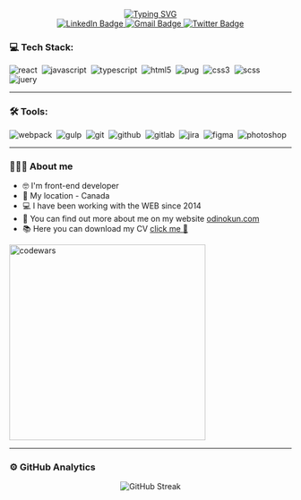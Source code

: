 ﻿<div id="header" align="center">
 <div align=center>
  <a href="https://git.io/typing-svg">
   <img src="http://readme-typing-svg.herokuapp.com?font=Fira+Code&duration=4000&pause=1000&color=F0A400&center=true&width=435&lines=Hi!+My+name+is+Dima; and+I'm+a+front-end+developer!" alt="Typing SVG" />
  </a>
 </div>
 <a href="https://www.linkedin.com/in/dmitry-gordienko/">
    <img src="https://img.shields.io/badge/LinkedIn-blue?style=for-the-badge&logo=linkedin&logoColor=white" alt="LinkedIn Badge"/>
 </a>
 <a href="mailto:dima.hordiienko.ca@gmail.com">
     <img src="https://img.shields.io/badge/Gmail-red?style=for-the-badge&logo=gmail&logoColor=white" alt="Gmail Badge"/>
 </a>
 <a href="http://odinokun.com">
     <img src="https://img.shields.io/badge/odinokun.com-121212?style=for-the-badge&logo=web-site&logoColor=white" alt="Twitter Badge"/>
 </a>
</div>


### 💻 Tech Stack:
<img alt="react" src="https://img.shields.io/badge/react-61DAFB.svg?&style=for-the-badge&logo=react&logoColor=121212" />&nbsp;
<img alt="javascript" src="https://img.shields.io/badge/javascript-F7DF1E.svg?&style=for-the-badge&logo=javascript&logoColor=fff" />&nbsp;
<img alt="typescript" src="https://img.shields.io/badge/typescript-007ACC.svg?&style=for-the-badge&logo=typescript&logoColor=fff" />&nbsp;
<img alt="html5" src="https://img.shields.io/badge/html-E34F26.svg?&style=for-the-badge&logo=html5&logoColor=fff" />&nbsp;
<img alt="pug" src="https://img.shields.io/badge/pug-A86454.svg?&style=for-the-badge&logo=pug&logoColor=fff" />&nbsp;
<img alt="css3" src="https://img.shields.io/badge/css-1572B6.svg?&style=for-the-badge&logo=css3&logoColor=fff" />&nbsp;
<img alt="scss" src="https://img.shields.io/badge/scss-CF649A.svg?&style=for-the-badge&logo=sass&logoColor=fff" />&nbsp;
<img alt="juery" src="https://img.shields.io/badge/jquery-333333.svg?&style=for-the-badge&logo=jquery&logoColor=7ACEF4" />&nbsp;

[//]: # (<img alt="redux" src="https://img.shields.io/badge/redux-764ABC.svg?&style=for-the-badge&logo=redux&logoColor=fff" />&nbsp;)
[//]: # (<img alt="redux-saga" src="https://img.shields.io/badge/redux saga-939393.svg?&style=for-the-badge&logo=redux-saga&logoColor=fff" />&nbsp;)
[//]: # (<img alt="graphql" src="https://img.shields.io/badge/graphql-E10098.svg?&style=for-the-badge&logo=graphql&logoColor=fff" />&nbsp;)
[//]: # (<img alt="jest" src="https://img.shields.io/badge/jest-C21325.svg?&style=for-the-badge&logo=jest&logoColor=fff" />&nbsp;)
[//]: # (<img alt="testing-library" src="https://img.shields.io/badge/rtl-D62B2A.svg?&style=for-the-badge&logo=testing-library&logoColor=fff" />&nbsp;)
[//]: # (<img alt="node.js" src="https://img.shields.io/badge/node.js-90C53F.svg?&style=for-the-badge&logo=node.js&logoColor=fff" />&nbsp;)
[//]: # (<img alt="mongodb" src="https://img.shields.io/badge/mongodb-26A944.svg?&style=for-the-badge&logo=mongodb&logoColor=fff" />&nbsp;)
[//]: # (<img alt="next.js" src="https://img.shields.io/badge/next.js-000.svg?&style=for-the-badge&logo=next.js&logoColor=fff" />&nbsp;)
[//]: # (<img alt="bootstrap" src="https://img.shields.io/badge/bootstrap-7610F7.svg?&style=for-the-badge&logo=bootstrap&logoColor=fff" />&nbsp;)
[//]: # (<img alt="markdown" src="https://img.shields.io/badge/markdown-000.svg?&style=for-the-badge&logo=markdown&logoColor=fff" />&nbsp;)

---

### 🛠 Tools:
<img alt="webpack" src="https://img.shields.io/badge/webpack-333333.svg?&style=for-the-badge&logo=webpack&logoColor=7ACEF4" />&nbsp;
<img alt="gulp" src="https://img.shields.io/badge/gulp-cc4846.svg?&style=for-the-badge&logo=gulp&logoColor=fff" />&nbsp;
<img alt="git" src="https://img.shields.io/badge/git-F05033.svg?&style=for-the-badge&logo=git&logoColor=fff" />&nbsp;
<img alt="github" src="https://img.shields.io/badge/github-000.svg?&style=for-the-badge&logo=github&logoColor=fff" />&nbsp;
<img alt="gitlab" src="https://img.shields.io/badge/gitlab-380D75.svg?&style=for-the-badge&logo=gitlab&logoColor=fff" />&nbsp;
<img alt="jira" src="https://img.shields.io/badge/jira-2D80FF.svg?&style=for-the-badge&logo=jira&logoColor=fff" />&nbsp;
<img alt="figma" src="https://img.shields.io/badge/figma-F76E5F.svg?&style=for-the-badge&logo=figma&logoColor=fff" />&nbsp;
<img alt="photoshop" src="https://img.shields.io/badge/photoshop-31A8FF.svg?&style=for-the-badge&logo=adobe-photoshop&logoColor=fff" />&nbsp;

---

### 👨🏻‍💻 About me

- 🤓 I'm front-end developer
- 📍 My location - Canada
- 💻 I have been working with the WEB since 2014
- 🔭 You can find out more about me on my website <a href="http://odinokun.com/">odinokun.com</a>
- 📚 Here you can download my CV <a href="https://odinokun.com/front_end_developer_Dmytro_Hordiienko.pdf">click me 💬</a>

<a href="https://www.codewars.com/users/odinokun">
 <img alt="codewars" src="https://www.codewars.com/users/odinokun/badges/large" style="width: 350px; pointer-events: none;" />
</a>

---

### ⚙️ GitHub Analytics
<div align="center">
  <img src="https://github-readme-streak-stats.herokuapp.com?user=odinokun&theme=onedark&date_format=j%20M%5B%20Y%5D&card_width=600" alt="GitHub Streak" />
</div>
